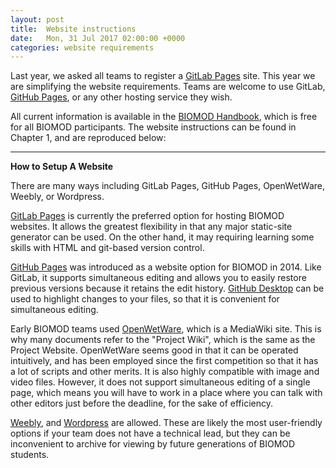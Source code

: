 ```yaml
---
layout: post
title:  Website instructions
date:   Mon, 31 Jul 2017 02:00:00 +0000
categories: website requirements
---
```


Last year, we asked all teams to register a [GitLab Pages](https://about.gitlab.com/features/pages/) site. This year we are simplifying the website requirements. Teams are welcome to use GitLab, [GitHub Pages](https://pages.github.com/), or any other hosting service they wish.

All current information is available in the [BIOMOD Handbook](https://leanpub.com/biomod/c/n1BEoT11tHzJ), which is free for all BIOMOD participants. The website instructions can be found in Chapter 1, and are reproduced below:

---

**How to Setup A Website**

There are many ways including GitLab Pages, GitHub Pages, OpenWetWare, Weebly, or Wordpress.

[GitLab Pages](https://pages.gitlab.io/) is currently the preferred option for hosting BIOMOD websites. It allows the greatest flexibility in that any major static-site generator can be used. On the other hand, it may requiring learning some skills with HTML and git-based version control.

[GitHub Pages](https://pages.github.com/) was introduced as a website option for BIOMOD in 2014. Like GitLab, it supports simultaneous editing and allows you to easily restore previous versions because it retains the edit history. [GitHub Desktop](https://desktop.github.com/) can be used to highlight changes to your files, so that it is convenient for simultaneous editing.

Early BIOMOD teams used [OpenWetWare](http://www.openwetware.org/wiki/Biomod), which is a MediaWiki site. This is why many documents refer to the "Project Wiki", which is the same as the Project Website. OpenWetWare seems good in that it can be operated intuitively, and has been employed since the first competition so that it has a lot of scripts and other merits. It is also highly compatible with image and video files. However, it does not support simultaneous editing of a single page, which means you will have to work in a place where you can talk with other editors just before the deadline, for the sake of efficiency.

[Weebly](https://www.weebly.com/), and [Wordpress](https://wordpress.org/) are allowed. These are likely the most user-friendly options if your team does not have a technical lead, but they can be inconvenient to archive for viewing by future generations of BIOMOD students.


